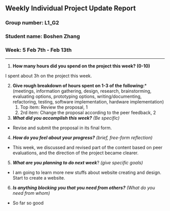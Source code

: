 ## Weekly Individual Project Update Report
### Group number: L1_G2
### Student name: Boshen Zhang
### Week: 5 Feb 7th - Feb 13th
___
1. **How many hours did you spend on the project this week? (0-10)**

I spent about 3h on the project this week.

2. **Give rough breakdown of hours spent on 1-3 of the following:***
   (meetings, information gathering, design, research, brainstorming, evaluating options, prototyping options, writing/documenting, refactoring, testing, software implementation, hardware implementation)
   1. Top item: Review the proposal, 1
   3. 2rd item: Change the proposal according to the peer feedback, 2
3. ***What did you accomplish this week?*** _(Be specific)_
  - Revise and submit the proposal in its final form.
4. ***How do you feel about your progress?*** _(brief, free-form reflection)_
  - This week, we discussed and revised part of the content based on peer evaluations, and the direction of the project became clearer.
5. ***What are you planning to do next week***? _(give specific goals)_
  - I am going to learn more new stuffs about website creating and design. Start to create a website.
6. ***Is anything blocking you that you need from others?*** _(What do you need from whom)_
  - So far so good
